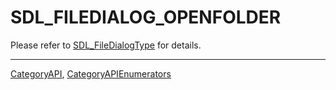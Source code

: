 # SDL_FILEDIALOG_OPENFOLDER

Please refer to [SDL_FileDialogType](SDL_FileDialogType) for details.

----
[CategoryAPI](CategoryAPI), [CategoryAPIEnumerators](CategoryAPIEnumerators)

